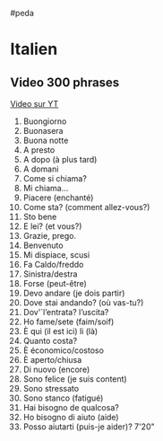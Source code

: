 #peda

# Italien

## Video 300 phrases

[Video sur YT](https://www.youtube.com/watch?v=VoQfcGjh5h8&t=727s)

1. Buongiorno
1. Buonasera
1. Buona notte
1. A presto
1. A dopo (à plus tard)
1. A domani
1. Come si chiama?
1. Mi chiama…
1. Piacere (enchanté)
1. Come sta? (comment allez-vous?)
1. Sto bene
1. E lei? (et vous?)
1. Grazie, prego.
1. Benvenuto
1. Mi dispiace, scusi
1. Fa Caldo/freddo
1. Sinistra/destra
1. Forse (peut-être)
1. Devo andare (je dois partir)
1. Dove stai andando? (où vas-tu?)
1. Dov'`l’entrata? l’uscita?
1. Ho fame/sete (faim/soif)
1. È qui (il est ici) li (là)
1. Quanto costa?
1. È économico/costoso
1. È aperto/chiusa
1. Di nuovo (encore)
1. Sono felice (je suis content)
1. Sono stressato
1. Sono stanco (fatigué)
1. Hai bisogno de qualcosa?
1. Ho bisogno di aiuto (aide)
1. Posso aiutarti (puis-je aider)? 7'20"

